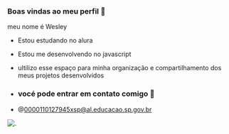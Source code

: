 ### Boas vindas ao meu perfil 👋

meu nome é Wesley
- Estou estudando no alura
- Estou me desenvolvendo no javascript
- ultilizo esse espaço para minha organização e compartilhamento dos meus projetos desenvolvidos

- ### vocé pode entrar em contato comigo 📧
- @0000110127945xsp@al.educacao.sp.gov.br


![.](https://media1.tenor.com/m/d26ZpdpxTisAAAAC/abell46s-reface.gif)
